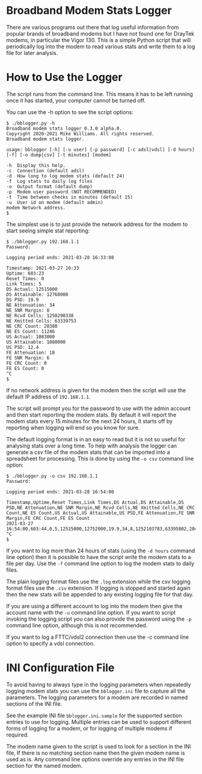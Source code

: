 Broadband Modem Stats Logger
============================

There are various programs out there that log useful information from popular
brands of broadband modems but I have not found one for DrayTek modems, in
particular the Vigor 130.
This is a simple Python script that will periodically log into the modem to read
various stats and write them to a log file for later analysis.

How to Use the Logger
=====================
The script runs from the command line.
This means it has to be left running once it has started, your computer cannot
be turned off.

You can use the -h option to see the script options:
```console
$ ./bblogger.py -h
Broadband modem stats logger 0.3.0 alpha.0.
Copyright 2020-2021 Mike Williams. All rights reserved.
Broadband modem stats logger.

usage: bblogger [-h] [-u user] [-p password] [-c adsl|vdsl] [-d hours] [-f] [-o dump|csv] [-t minutes] [modem]

-h  Display this help.
-c  Connection (default adsl)
-d  How long to log modem stats (default 24)
-f  Log stats to daily log files
-o  Output format (default dump)
-p  Modem user password (NOT RECOMMENDED)
-t  Time between checks in minutes (default 15)
-u  User id on modem (default admin)
modem Network address.
$
```

The simplest use is to just provide the network address for the modem to start
seeing simple stat reporting:

```console
$ ./bblogger.py 192.168.1.1
Password:

Logging period ends: 2021-03-28 16:33:08

Timestamp: 2021-03-27 16:33
Uptime: 603:23
Reset Times: 0
Link Times: 5
DS Actual: 12515000
DS Attainable: 12768000
DS PSD: 19.9
NE Attenuation: 34
NE SNR Margin: 8
NE Rcvd Cells: 1250290338
NE Xmitted Cells: 63339753
NE CRC Count: 20380
NE ES Count: 11246
US Actual: 1083000
US Attainable: 1080000
US PSD: 12.4
FE Attenuation: 18
FE SNR Margin: 6
FE CRC Count: 0
FE ES Count: 0
^C
$ 
```

If no network address is given for the modem then the script will use the
default IP address of `192.168.1.1`.

The script will prompt you for the password to use with the admin account and
then start reporting the modem stats.
By default it will report the modem stats every 15 minutes for the next 24
hours, it starts off by reporting when logging will end so you know for sure.

The default logging format is in an easy to read but it is not so useful for
analysing stats over a long time.
To help with analysis the logger can generate a csv file of the modem stats that
can be imported into a spreadsheet for processing.
This is done by using the `-o csv` command line option:

```console
$ ./bblogger.py -o csv 192.168.1.1
Password:

Logging period ends: 2021-03-28 16:54:00

Timestamp,Uptime,Reset Times,Link Times,DS Actual,DS Attainable,DS PSD,NE Attenuation,NE SNR Margin,NE Rcvd Cells,NE Xmitted Cells,NE CRC Count,NE ES Count,US Actual,US Attainable,US PSD,FE Attenuation,FE SNR Margin,FE CRC Count,FE ES Count
2021-03-27 16:54:00,603:44,0,5,12515000,12752000,19.9,34,8,1252103783,63395802,20406,11271,1083000,1080000,12.4,18,6,0,0
^C
$ 
```

If you want to log more than 24 hours of stats (using the `-d hours` command
line option) then it is possible to have the script write the modem stats to a
file per day.
Use the `-f` command line option to log the modem stats to daily files.

The plain logging format files use the `.log` extension while the csv logging
format files use the `.csv` extension.
If logging is stopped and started again then the new stats will be appended to
any existing logging file for that day.

If you are using a different account to log into the modem then give the account
name with the `-u` command line option.
If you want to script invoking the logging script you can also provide the
password using the `-p` command line option, although this is not recommended.

If you want to log a FTTC/vdsl2 connection then use the -c command line option
to specify a vdsl connection.

INI Configuration File
======================
To avoid having to always type in the logging parameters when repeatedly logging
modem stats you can use the `bblogger.ini` file to capture all the parameters.
The logging parameters for a modem are recorded in named sections of the INI
file.

See the example INI file `bblogger.ini.sample` for the supported section entries
to use for logging.
Multiple entries can be used to support different forms of logging for a modem,
or for logging of multiple modems if required.

The modem name given to the script is used to look for a section in the INI
file,
If there is no matching section name then the given modem name is used as is.
Any command line options override any entries in the INI file section for the
named modem.
